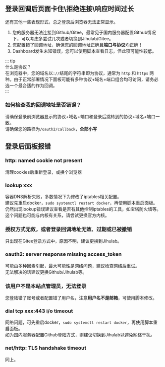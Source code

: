 ## 登录回调后页面卡住\拒绝连接\响应时间过长
还有其他一些表现形式，总之登录后浏览器无法正常显示。  
1. 您的服务器无法连接到Github/Gitee，最常见于国内服务器配置Github情况下，可以考虑多尝试几次或者切换到Jihulab/Gitee。
2. 您配置错了回调地址，确保您的回调地址正确且**端口与协议**均正确！
3. Dashboard发生未知错误，您可以使用脚本查看日志，但此项可能性较低。

::: tip  
什么是协议？  
在浏览器中，您的域名以`://`结尾的字符串即为协议，通常为 `http` 和 `https` 两种。由于正常部署情况下面板可能有多种协议+域名+端口组合均可访问，请务必选一个最合适的作为回调。  
:::  

### 如何检查我的回调地址是否错误？  
请确保登录前浏览器显示的协议+域名+端口和登录后跳转到的协议+域名+端口一致。  
请确保您的路径为`/oauth2/callback`，**全部小写**

## 登录后面板报错
### http: named cookie not present
清理cookies后重新登录，或换个浏览器

### lookup xxx
容器DNS解析失败，多数情况下为修改了iptables相关配置。  
建议先重启docker，`sudo systemctl restart docker`，再使用脚本重启面板。  
仍然出现lookup错误建议查看是否有其他控制iptables的工具，如宝塔防火墙等。  
这个问题也可能与内核有关系，请尝试更换官方内核。  

### 授权方式无效，或者登录回调地址无效、过期或已被撤销
只出现在Gitee登录方式中，原因不明，建议更换到Jihulab。

### oauth2: server response missing access_token
可能由多种因素引起，最大可能性是网络问题，建议检查网络后重试。  
无法解决的话建议更换Github/Jihulab等。

### 该用户不是本站点管理员，无法登录
您登陆错了账号或者配置错了用户名，注意**用户名不是邮箱**，可使用脚本修改。

### dial tcp xxx:443 i/o timeout
网络问题，可先重启docker，`sudo systemctl restart docker`，再使用脚本重启面板。  
如为国内服务器配置Github登陆方式，则建议切换到Jihulab以避免网络干扰。

### net/http: TLS handshake timeout
同上。
